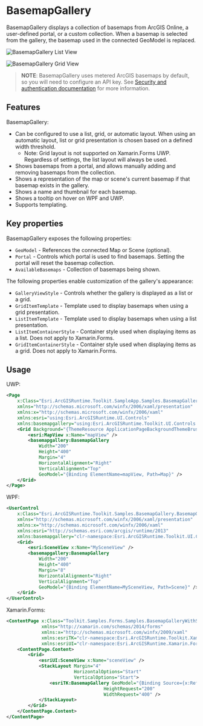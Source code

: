 # BasemapGallery

BasemapGallery displays a collection of basemaps from ArcGIS Online, a user-defined portal, or a custom collection. When a basemap is selected from the gallery, the basemap used in the connected GeoModel is replaced.

![BasemapGallery List View](https://user-images.githubusercontent.com/29742178/124198151-f2dc6380-da84-11eb-8e78-4e705d14c33d.png)

![BasemapGallery Grid View](https://user-images.githubusercontent.com/29742178/124198175-ff60bc00-da84-11eb-9a41-6b85a6ed89fd.png)

> **NOTE**: BasemapGallery uses metered ArcGIS basemaps by default, so you will need to configure an API key. See [Security and authentication documentation](https://developers.arcgis.com/documentation/mapping-apis-and-services/security/#api-keys) for more information.

## Features

BasemapGallery:

- Can be configured to use a list, grid, or automatic layout. When using an automatic layout, list or grid presentation is chosen based on a defined width threshold.
    - Note: Grid layout is not supported on Xamarin.Forms UWP. Regardless of settings, the list layout will always be used.
- Shows basemaps from a portal, and allows manually adding and removing basemaps from the collection.
- Shows a representation of the map or scene's current basemap if that basemap exists in the gallery.
- Shows a name and thumbnail for each basemap.
- Shows a tooltip on hover on WPF and UWP.
- Supports templating.

## Key properties

BasemapGallery exposes the following properties:

- `GeoModel` - References the connected Map or Scene (optional).
- `Portal` - Controls which portal is used to find basemaps. Setting the portal will reset the basemap collection.
- `AvailableBasemaps` - Collection of basemaps being shown.

The following properties enable customization of the gallery's appearance:

- `GalleryViewStyle` - Controls whether the gallery is displayed as a list or a grid.
- `GridItemTemplate` - Template used to display basemaps when using a grid presentation.
- `ListItemTemplate` - Template used to display basemaps when using a list presentation.
- `ListItemContainerStyle` - Container style used when displaying items as a list. Does not apply to Xamarin.Forms.
- `GridItemContainerStyle` - Container style used when displaying items as a grid. Does not apply to Xamarin.Forms.

## Usage

UWP:

```xml
<Page
    x:Class="Esri.ArcGISRuntime.Toolkit.SampleApp.Samples.BasemapGallery.BasemapGallerySample"
    xmlns="http://schemas.microsoft.com/winfx/2006/xaml/presentation"
    xmlns:x="http://schemas.microsoft.com/winfx/2006/xaml"
    xmlns:esri="using:Esri.ArcGISRuntime.UI.Controls"
    xmlns:basemapgallery="using:Esri.ArcGISRuntime.Toolkit.UI.Controls.BasemapGallery">
    <Grid Background="{ThemeResource ApplicationPageBackgroundThemeBrush}">
        <esri:MapView x:Name="mapView" />
        <basemapgallery:BasemapGallery
            Width="200"
            Height="400"
            Margin="4"
            HorizontalAlignment="Right"
            VerticalAlignment="Top"
            GeoModel="{Binding ElementName=mapView, Path=Map}" />
    </Grid>
</Page>
```

WPF:

```xml
<UserControl
    x:Class="Esri.ArcGISRuntime.Toolkit.Samples.BasemapGallery.BasemapGalleryWithSceneSample"
    xmlns="http://schemas.microsoft.com/winfx/2006/xaml/presentation"
    xmlns:x="http://schemas.microsoft.com/winfx/2006/xaml"
    xmlns:esri="http://schemas.esri.com/arcgis/runtime/2013"
    xmlns:basemapgallery="clr-namespace:Esri.ArcGISRuntime.Toolkit.UI.Controls.BasemapGallery;assembly=Esri.ArcGISRuntime.Toolkit">
    <Grid>
        <esri:SceneView x:Name="MySceneView" />
        <basemapgallery:BasemapGallery
            Width="200"
            Height="400"
            Margin="8"
            HorizontalAlignment="Right"
            VerticalAlignment="Top"
            GeoModel="{Binding ElementName=MySceneView, Path=Scene}" />
    </Grid>
</UserControl>
```

Xamarin.Forms:

```xml
<ContentPage x:Class="Toolkit.Samples.Forms.Samples.BasemapGalleryWithSceneSample"
             xmlns="http://xamarin.com/schemas/2014/forms"
             xmlns:x="http://schemas.microsoft.com/winfx/2009/xaml"
             xmlns:esriTK="clr-namespace:Esri.ArcGISRuntime.Toolkit.Xamarin.Forms;assembly=Esri.ArcGISRuntime.Toolkit.Xamarin.Forms"
             xmlns:esriUI="clr-namespace:Esri.ArcGISRuntime.Xamarin.Forms;assembly=Esri.ArcGISRuntime.Xamarin.Forms">
    <ContentPage.Content>
        <Grid>
            <esriUI:SceneView x:Name="sceneView" />
            <StackLayout Margin="4"
                         HorizontalOptions="Start"
                         VerticalOptions="Start">
                <esriTK:BasemapGallery GeoModel="{Binding Source={x:Reference sceneView}, Path=Scene}"
                                    HeightRequest="200"
                                    WidthRequest="400" />
            </StackLayout>
        </Grid>
    </ContentPage.Content>
</ContentPage>
```